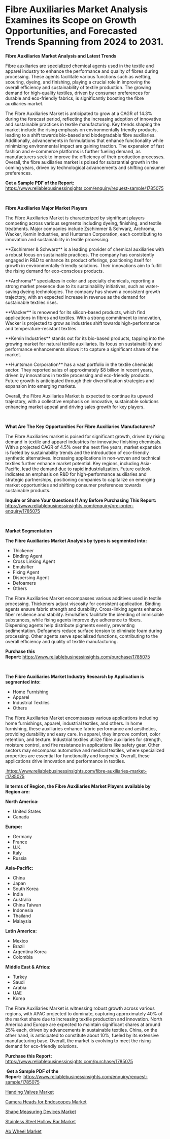 <p><h1>Fibre Auxiliaries Market Analysis Examines its Scope on Growth Opportunities, and Forecasted Trends Spanning from 2024 to 2031.</h1></p><p><strong>Fibre Auxiliaries Market Analysis and Latest Trends</strong></p>
<p><p>Fibre auxiliaries are specialized chemical agents used in the textile and apparel industry to enhance the performance and quality of fibres during processing. These agents facilitate various functions such as wetting, scouring, dyeing, and finishing, playing a crucial role in improving the overall efficiency and sustainability of textile production. The growing demand for high-quality textiles, driven by consumer preferences for durable and eco-friendly fabrics, is significantly boosting the fibre auxiliaries market.</p><p>The Fibre Auxiliaries Market is anticipated to grow at a CAGR of 14.3% during the forecast period, reflecting the increasing adoption of innovative and sustainable practices in textile manufacturing. Key trends shaping the market include the rising emphasis on environmentally friendly products, leading to a shift towards bio-based and biodegradable fibre auxiliaries. Additionally, advancements in formulations that enhance functionality while minimizing environmental impact are gaining traction. The expansion of fast fashion and e-commerce platforms is further fueling demand, as manufacturers seek to improve the efficiency of their production processes. Overall, the fibre auxiliaries market is poised for substantial growth in the coming years, driven by technological advancements and shifting consumer preferences.</p></p>
<p><strong>Get a Sample PDF of the Report:&nbsp;</strong> <a href="https://www.reliablebusinessinsights.com/enquiry/request-sample/1785075?utm_campaign=1121&utm_medium=2&utm_source=Github&utm_content=ia&utm_term=29102024&utm_id=fibre-auxiliaries">https://www.reliablebusinessinsights.com/enquiry/request-sample/1785075</a></p>
<p>&nbsp;</p>
<p><strong>Fibre Auxiliaries Major Market Players</strong></p>
<p><p>The Fibre Auxiliaries Market is characterized by significant players competing across various segments including dyeing, finishing, and textile treatments. Major companies include Zschimmer & Schwarz, Archroma, Wacker, Kemin Industries, and Huntsman Corporation, each contributing to innovation and sustainability in textile processing.</p><p>**Zschimmer & Schwarz** is a leading provider of chemical auxiliaries with a robust focus on sustainable practices. The company has consistently engaged in R&D to enhance its product offerings, positioning itself for growth in environmentally-friendly solutions. Their innovations aim to fulfill the rising demand for eco-conscious products.</p><p>**Archroma** specializes in color and specialty chemicals, reporting a strong market presence due to its sustainability initiatives, such as water-saving dyeing technologies. The company has shown a consistent growth trajectory, with an expected increase in revenue as the demand for sustainable textiles rises.</p><p>**Wacker** is renowned for its silicon-based products, which find applications in fibres and textiles. With a strong commitment to innovation, Wacker is projected to grow as industries shift towards high-performance and temperature-resistant textiles.</p><p>**Kemin Industries** stands out for its bio-based products, tapping into the growing market for natural textile auxiliaries. Its focus on sustainability and performance enhancements allows it to capture a significant share of the market.</p><p>**Huntsman Corporation** has a vast portfolio in the textile chemicals sector. They reported sales of approximately $8 billion in recent years, driven by innovations in textile processing and eco-friendly products. Future growth is anticipated through their diversification strategies and expansion into emerging markets.</p><p>Overall, the Fibre Auxiliaries Market is expected to continue its upward trajectory, with a collective emphasis on innovative, sustainable solutions enhancing market appeal and driving sales growth for key players.</p></p>
<p>&nbsp;</p>
<p><strong>What Are The Key Opportunities For Fibre Auxiliaries Manufacturers?</strong></p>
<p><p>The Fibre Auxiliaries market is poised for significant growth, driven by rising demand in textile and apparel industries for innovative finishing chemicals. With a projected CAGR of 4.5% over the next five years, market expansion is fueled by sustainability trends and the introduction of eco-friendly synthetic alternatives. Increasing applications in non-woven and technical textiles further enhance market potential. Key regions, including Asia-Pacific, lead the demand due to rapid industrialization. Future outlook indicates an emphasis on R&D for high-performance auxiliaries and strategic partnerships, positioning companies to capitalize on emerging market opportunities and shifting consumer preferences towards sustainable products.</p></p>
<p><strong>Inquire or Share Your Questions If Any Before Purchasing This Report:</strong> <a href="https://www.reliablebusinessinsights.com/enquiry/pre-order-enquiry/1785075?utm_campaign=1121&utm_medium=2&utm_source=Github&utm_content=ia&utm_term=29102024&utm_id=fibre-auxiliaries">https://www.reliablebusinessinsights.com/enquiry/pre-order-enquiry/1785075</a></p>
<p>&nbsp;</p>
<p><strong>Market Segmentation</strong></p>
<p><strong>The Fibre Auxiliaries Market Analysis by types is segmented into:</strong></p>
<p><ul><li>Thickener</li><li>Binding Agent</li><li>Cross Linking Agent</li><li>Emulsifier</li><li>Fixing Agent</li><li>Dispersing Agent</li><li>Defoamers</li><li>Others</li></ul></p>
<p><p>The Fibre Auxiliaries Market encompasses various additives used in textile processing. Thickeners adjust viscosity for consistent application. Binding agents ensure fabric strength and durability. Cross-linking agents enhance fiber resilience and stability. Emulsifiers facilitate the blending of immiscible substances, while fixing agents improve dye adherence to fibers. Dispersing agents help distribute pigments evenly, preventing sedimentation. Defoamers reduce surface tension to eliminate foam during processing. Other agents serve specialized functions, contributing to the overall efficiency and quality of textile manufacturing.</p></p>
<p><strong>Purchase this Report:&nbsp;</strong><a href="https://www.reliablebusinessinsights.com/purchase/1785075?utm_campaign=1121&utm_medium=2&utm_source=Github&utm_content=ia&utm_term=29102024&utm_id=fibre-auxiliaries">https://www.reliablebusinessinsights.com/purchase/1785075</a></p>
<p>&nbsp;</p>
<p><strong>The Fibre Auxiliaries Market Industry Research by Application is segmented into:</strong></p>
<p><ul><li>Home Furnishing</li><li>Apparel</li><li>Industrial Textiles</li><li>Others</li></ul></p>
<p><p>The Fibre Auxiliaries Market encompasses various applications including home furnishings, apparel, industrial textiles, and others. In home furnishing, these auxiliaries enhance fabric performance and aesthetics, providing durability and easy care. In apparel, they improve comfort, color retention, and texture. Industrial textiles utilize fibre auxiliaries for strength, moisture control, and fire resistance in applications like safety gear. Other sectors may encompass automotive and medical textiles, where specialized properties are essential for functionality and longevity. Overall, these applications drive innovation and performance in textiles.</p></p>
<p><a href="https://www.reliablebusinessinsights.com/fibre-auxiliaries-market-r1785075?utm_campaign=1121&utm_medium=2&utm_source=Github&utm_content=ia&utm_term=29102024&utm_id=fibre-auxiliaries">&nbsp;https://www.reliablebusinessinsights.com/fibre-auxiliaries-market-r1785075</a></p>
<p><strong>In terms of Region, the Fibre Auxiliaries Market Players available by Region are:</strong></p>
<p>
    <p> <strong> North America: </strong>
        <ul>
            <li>United States</li>
            <li>Canada</li>
        </ul>
        </p> 
    <p> <strong> Europe: </strong>
        <ul>
            <li>Germany</li>
            <li>France</li>
            <li>U.K.</li>
            <li>Italy</li>
            <li>Russia</li>
        </ul>
        </p> 
    <p> <strong> Asia-Pacific: </strong>
        <ul>
            <li>China</li>
            <li>Japan</li>
            <li>South Korea</li>
            <li>India</li>
            <li>Australia</li>
            <li>China Taiwan</li>
            <li>Indonesia</li>
            <li>Thailand</li>
            <li>Malaysia</li>
        </ul>
        </p> 
    <p> <strong> Latin America: </strong>
        <ul>
            <li>Mexico</li>
            <li>Brazil</li>
            <li>Argentina Korea</li>
            <li>Colombia</li>
        </ul>
        </p> 
    <p> <strong> Middle East & Africa: </strong>
        <ul>
            <li>Turkey</li>
            <li>Saudi</li>
            <li>Arabia</li>
            <li>UAE</li>
            <li>Korea</li>
        </ul>
    </p>
    </p>
<p><p>The Fibre Auxiliaries Market is witnessing robust growth across various regions, with APAC projected to dominate, capturing approximately 40% of the market share due to increasing textile production and innovation. North America and Europe are expected to maintain significant shares at around 25% each, driven by advancements in sustainable textiles. China, on the other hand, is anticipated to constitute about 10%, fueled by its extensive manufacturing base. Overall, the market is evolving to meet the rising demand for eco-friendly solutions.</p></p>
<p><strong>Purchase this Report: </strong><a href="https://www.reliablebusinessinsights.com/purchase/1785075?utm_campaign=1121&utm_medium=2&utm_source=Github&utm_content=ia&utm_term=29102024&utm_id=fibre-auxiliaries">https://www.reliablebusinessinsights.com/purchase/1785075</a></p>
<p>&nbsp;<strong>Get a Sample PDF of the Report:&nbsp;&nbsp;</strong><a href="https://www.reliablebusinessinsights.com/enquiry/request-sample/1785075?utm_campaign=1121&utm_medium=2&utm_source=Github&utm_content=ia&utm_term=29102024&utm_id=fibre-auxiliaries">https://www.reliablebusinessinsights.com/enquiry/request-sample/1785075</a></p>
<p><strong></strong></p>
<p><p><a href="https://issuu.com/reportprime-2/docs/handing-valves-market-size-2030.ppt_2e4e193e48a50f?utm_campaign=1121&utm_medium=2&utm_source=Github&utm_content=ia&utm_term=29102024&utm_id=fibre-auxiliaries">Handing Valves Market</a></p><p><a href="https://github.com/avilarotedlowkog/Market-Research-Report-List-1/blob/main/camera-heads-for-endoscopes-market.md?utm_campaign=1121&utm_medium=2&utm_source=Github&utm_content=ia&utm_term=29102024&utm_id=fibre-auxiliaries">Camera Heads for Endoscopes Market</a></p><p><a href="https://issuu.com/reportprime-2/docs/shape-measuring-devices-market-size_932ed1959021a3?utm_campaign=1121&utm_medium=2&utm_source=Github&utm_content=ia&utm_term=29102024&utm_id=fibre-auxiliaries">Shape Measuring Devices Market</a></p><p><a href="https://www.linkedin.com/pulse/global-stainless-steel-hollow-bar-market-trends-insights-kpg3e?utm_campaign=1121&utm_medium=2&utm_source=Github&utm_content=ia&utm_term=29102024&utm_id=fibre-auxiliaries">Stainless Steel Hollow Bar Market</a></p><p><a href="https://www.linkedin.com/pulse/ab-wheel-market-forecast-global-trends-analysis-from-2024-2031-19s4f?utm_campaign=1121&utm_medium=2&utm_source=Github&utm_content=ia&utm_term=29102024&utm_id=fibre-auxiliaries">Ab Wheel Market</a></p></p>